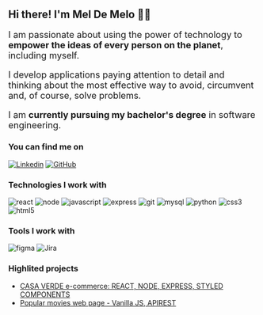 ## Hi there! I'm Mel De Melo 👋🏽
<p style="font-size: 18px">I am passionate about using the power of technology to <strong>empower the ideas of every person on the planet</strong>, including myself.</p>

<p style="font-size: 18px">I develop applications paying attention to detail and thinking about the most effective way to avoid, circumvent and, of course, solve problems. </p>

<p style="font-size: 18px">I am <strong>currently pursuing my bachelor's degree</strong> in software engineering.</p>

### You can find me on

[![Linkedin](https://img.shields.io/badge/LinkedIn-0077B5?style=for-the-badge&logo=linkedin&logoColor=white)](https://www.linkedin.com/in/mel-de-melo-2a7824269/)
[![GitHub](https://img.shields.io/badge/GitHub-100000?style=for-the-badge&logo=github&logoColor=white)](https://img.shields.io/badge/GitHub-100000?style=for-the-badge&logo=github&logoColor=white)


### Technologies I work with
<div style="display: inline_block; ">
    <img alt='react' src='https://img.shields.io/badge/React-20232A?style=for-the-badge&logo=react&logoColor=61DAFB'>
    <img alt='node' src='https://img.shields.io/badge/Node.js-43853D?style=for-the-badge&logo=node.js&logoColor=white'>
    <img alt='javascript' src='https://img.shields.io/badge/JavaScript-323330?style=for-the-badge&logo=javascript&logoColor=F7DF1E'>
    <img alt='express' src='https://img.shields.io/badge/Express.js-404D59?style=for-the-badge'>
    <img alt='git' src='https://img.shields.io/badge/GIT-E44C30?style=for-the-badge&logo=git&logoColor=white'>
    <img alt='mysql' src='https://img.shields.io/badge/MySQL-00000F?style=for-the-badge&logo=mysql&logoColor=white'>
    <img alt='python' src='https://img.shields.io/badge/Python-14354C?style=for-the-badge&logo=python&logoColor=white'>
    <img alt='css3' src='https://img.shields.io/badge/CSS3-1572B6?style=for-the-badge&logo=css3&logoColor=white'>
    <img alt='html5' src='https://img.shields.io/badge/HTML5-E34F26?style=for-the-badge&logo=html5&logoColor=white'>

</div>

### Tools I work with
<div style="display: inline_block">
    <img alt='figma' src='https://img.shields.io/badge/Figma-F24E1E?style=for-the-badge&logo=figma&logoColor=white'>
    <img alt='Jira' src='https://img.shields.io/badge/Jira-0052CC?style=for-the-badge&logo=Jira&logoColor=white'>
</div>

### Highlited projects
- [CASA VERDE e-commerce: REACT, NODE, EXPRESS, STYLED COMPONENTS](https://github.com/itsdamel/ecasaverde)
- [Popular movies web page - Vanilla JS, APIREST](https://itsdamel.github.io/popular-movies/)
